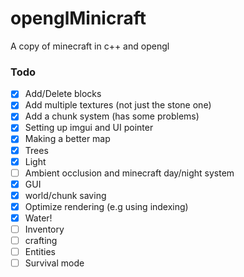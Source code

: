 # openglMinicraft
A copy of minecraft in c++ and opengl

### Todo
- [x] Add/Delete blocks
- [x] Add multiple textures (not just the stone one)
- [x] Add a chunk system (has some problems)
- [x] Setting up imgui and UI pointer
- [x] Making a better map
- [x] Trees
- [x] Light
- [ ] Ambient occlusion and minecraft day/night system
- [x] GUI
- [x] world/chunk saving
- [x] Optimize rendering (e.g using indexing)
- [x] Water!
- [ ] Inventory
- [ ] crafting
- [ ] Entities
- [ ] Survival mode
